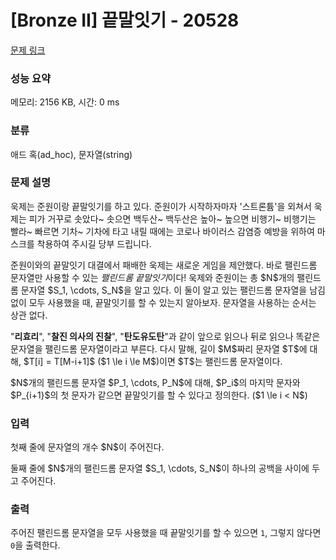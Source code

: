 # [Bronze II] 끝말잇기 - 20528 

[문제 링크](https://www.acmicpc.net/problem/20528) 

### 성능 요약

메모리: 2156 KB, 시간: 0 ms

### 분류

애드 혹(ad_hoc), 문자열(string)

### 문제 설명

<p>욱제는 준원이랑 끝말잇기를 하고 있다. 준원이가 시작하자마자 '스트론튬'을 외쳐서 욱제는 피가 거꾸로 솟았다~ 솟으면 백두산~ 백두산은 높아~ 높으면 비행기~ 비행기는 빨라~ 빠르면 기차~ 기차에 타고 내릴 때에는 코로나 바이러스 감염증 예방을 위하여 마스크를 착용하여 주시길 당부 드립니다.</p>

<p>준원이와의 끝말잇기 대결에서 패배한 욱제는 새로운 게임을 제안했다. 바로 팰린드롬 문자열만 사용할 수 있는 <em>팰린드롬 끝말잇기</em>이다! 욱제와 준원이는 총 $N$개의 팰린드롬 문자열 $S_1, \cdots, S_N$을 알고 있다. 이 둘이 알고 있는 팰린드롬 문자열을 남김 없이 모두 사용했을 때, 끝말잇기를 할 수 있는지 알아보자. 문자열을 사용하는 순서는 상관 없다.</p>

<p>"<strong>리효리</strong>", "<strong>찰진 의사의 진찰</strong>", "<strong>탄도유도탄</strong>"과 같이 앞으로 읽으나 뒤로 읽으나 똑같은 문자열을 팰린드롬 문자열이라고 부른다. 다시 말해, 길이 $M$짜리 문자열 $T$에 대해, $T[i] = T[M-i+1]$ ($1 \le i \le M$)이면 $T$는 팰린드롬 문자열이다.</p>

<p>$N$개의 팰린드롬 문자열 $P_1, \cdots, P_N$에 대해, $P_i$의 마지막 문자와 $P_{i+1}$의 첫 문자가 같으면 끝말잇기를 할 수 있다고 정의한다. ($1 \le i < N$)</p>

### 입력 

 <p>첫째 줄에 문자열의 개수 $N$이 주어진다.</p>

<p>둘째 줄에 $N$개의 팰린드롬 문자열 $S_1, \cdots, S_N$이 하나의 공백을 사이에 두고 주어진다.</p>

### 출력 

 <p>주어진 팰린드롬 문자열을 모두 사용했을 때 끝말잇기를 할 수 있으면 <code>1</code>, 그렇지 않다면 <code>0</code>을 출력한다.</p>

